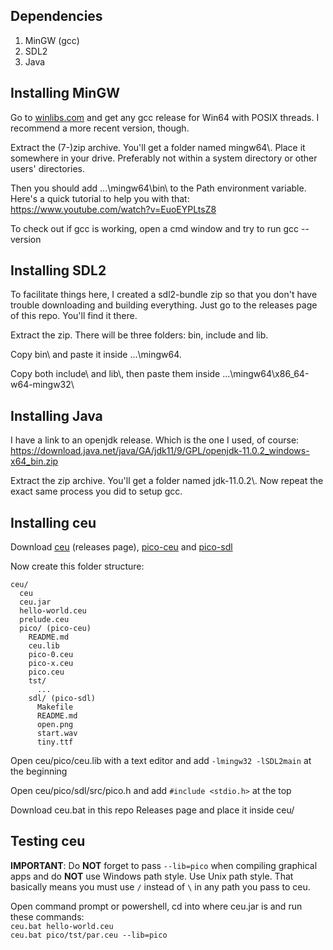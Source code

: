 ## Dependencies

1. MinGW (gcc)
2. SDL2
3. Java

## Installing MinGW

Go to [winlibs.com](https://winlibs.com/) and get any gcc release for Win64 with POSIX threads. I recommend a more recent version, though.

Extract the (7-)zip archive. You'll get a folder named mingw64\\. Place it somewhere in your drive. Preferably not within a system directory or other users' directories.

Then you should add ...\mingw64\bin\ to the Path environment variable. Here's a quick tutorial to help you with that: https://www.youtube.com/watch?v=EuoEYPLtsZ8

To check out if gcc is working, open a cmd window and try to run gcc --version

## Installing SDL2

To facilitate things here, I created a sdl2-bundle zip so that you don't have trouble downloading and building everything. Just go to the releases page of this repo. You'll find it there.

Extract the zip. There will be three folders: bin, include and lib.

Copy bin\ and paste it inside ...\mingw64\.

Copy both include\ and lib\\, then paste them inside ...\mingw64\x86_64-w64-mingw32\

## Installing Java

I have a link to an openjdk release. Which is the one I used, of course: https://download.java.net/java/GA/jdk11/9/GPL/openjdk-11.0.2_windows-x64_bin.zip

Extract the zip archive. You'll get a folder named jdk-11.0.2\\. Now repeat the exact same process you did to setup gcc.

## Installing ceu

Download [ceu](https://github.com/fsantanna/dceu) (releases page), [pico-ceu](https://github.com/fsantanna/pico-ceu) and [pico-sdl](https://github.com/fsantanna/pico-sdl)

Now create this folder structure:
```
ceu/
  ceu
  ceu.jar
  hello-world.ceu
  prelude.ceu
  pico/ (pico-ceu)
    README.md
    ceu.lib
    pico-0.ceu
    pico-x.ceu
    pico.ceu
    tst/
      ...
    sdl/ (pico-sdl)
      Makefile
      README.md
      open.png
      start.wav
      tiny.ttf
```

Open ceu/pico/ceu.lib with a text editor and add ```-lmingw32 -lSDL2main``` at the beginning

Open ceu/pico/sdl/src/pico.h and add ```#include <stdio.h>``` at the top

Download ceu.bat in this repo Releases page and place it inside ceu/

## Testing ceu

__IMPORTANT__: Do __NOT__ forget to pass ```--lib=pico``` when compiling graphical apps and do __NOT__ use Windows path style. Use Unix path style. That basically means you must use ```/``` instead of ```\``` in any path you pass to ceu.

Open command prompt or powershell, cd into where ceu.jar is and run these commands:\
```ceu.bat hello-world.ceu```\
```ceu.bat pico/tst/par.ceu --lib=pico```
